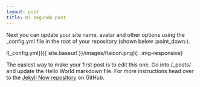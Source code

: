 ```yaml
---
layout: post
title: mi segundo post
---
```


Next you can update your site name, avatar and other options using the \_config.yml file in the root of your repository (shown below :point\_down:).


![\_config.yml]({{ site.baseurl }}/images/flaicon.png){: .img-responsive}

The easiest way to make your first post is to edit this one. Go into /\_posts/ and update the Hello World markdown file. For more instructions head over to the [Jekyll Now repository][1] on GitHub.

[1]:	https://github.com/barryclark/jekyll-now